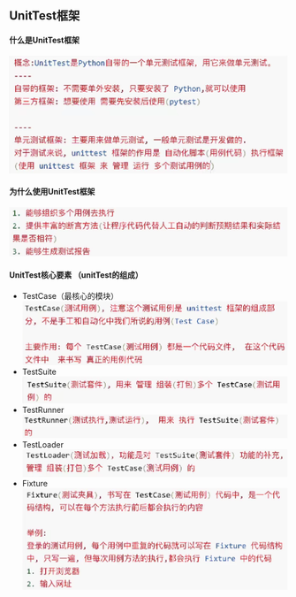 ## **UnitTest框架**
#### **什么是UnitTest框架**
![图片](img\13.png)
#### **为什么使用UnitTest框架**
![图片](img\14.png)
#### **UnitTest核心要素 （unitTest的组成）**
* TestCase（最核心的模块）
  ![图片](img\15.png)
* TestSuite
  ![图片](img\16.png)
* TestRunner
  ![图片](img\17.png)
* TestLoader
  ![图片](img\18.png)
* Fixture
  ![图片](img\19.png)